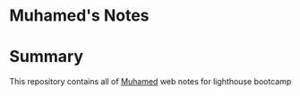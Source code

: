# Muhamed's Notes
# Summary 



This repository contains all of [Muhamed](https://github.com/MuhamedMumin) web notes for lighthouse bootcamp